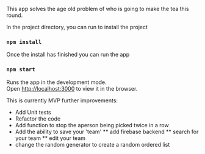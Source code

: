 This app solves the age old problem of who is going to make the tea this round.


In the project directory, you can run to install the project
### `npm install`

Once the install has finished you can run the app

### `npm start`

Runs the app in the development mode.<br>
Open [http://localhost:3000](http://localhost:3000) to view it in the browser.


This is currently MVP further improvements:
* Add Unit tests
* Refactor the code
* Add function to stop the aperson being picked twice in a row
* Add the ability to save your 'team'
** add firebase backend
** search for your team
** edit your team
* change the random generator to create a random ordered list 

